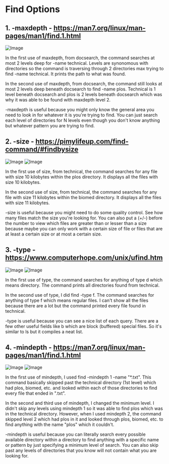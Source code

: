 # Find Options

## 1. -maxdepth - https://man7.org/linux/man-pages/man1/find.1.html

![Image](lr31.jp2)

In the first use of maxdepth, from docsearch, the command searches at most 2 levels deep for -name technical. Levels are synonomous with directories so the command is traversing through 2 directories max trying to find -name technical. It prints the path to what was found. 

In the second use of maxdepth, from docsearch, the command still looks at most 2 levels deep beneath docsearch to find -name plos. Technical is 1 level beneath docsearch and plos is 2 levels beneath docsearch which was why it was able to be found with maxdepth level 2.

-maxdepth is useful because you might only know the general area you need to look in for whatever it is you're trying to find. You can just search each level of directories for N levels even though you don't know anything but whatever pattern you are trying to find.

## 2. -size - https://pimylifeup.com/find-command/#findbysize

![Image](lr32.jp2)
![Image](lr33.jp2)

In the first use of size, from technical, the command searches for any file with size 10 kilobytes within the plos directory. It displays all the files with size 10 kilobytes.

In the second use of size, from technical, the command searches for any file with size 11 kilobytes within the biomed directory. It displays all the files with size 11 kilobytes.

-size is useful because you might need to do some quality control. See how many files match the size you're looking for. You can also put a (+/-) before the number to view which files are greater than or lesser than a size because maybe you can only work with a certain size of file or files that are at least a certain size or at most a certain size.

## 3. -type - https://www.computerhope.com/unix/ufind.htm

![Image](lr34.jp2)
![Image](lr35.jp2)

In the first use of type, the command searches for anything of type d which means directory. The command prints all directories found from technical.

In the second use of type, I did find -type f. The command searches for anything of type f which means regular files. I can't show all the files because there are a lot but the command printed every file found in technical.

-type is useful because you can see a nice list of each query. There are a few other useful fields like b which are block (buffered) special files. So it's similar to ls but it compiles a neat list.

## 4. -mindepth - https://man7.org/linux/man-pages/man1/find.1.html

![Image](lr35.jp2)
![Image](lr36.jp2)

In the first use of mindepth, I used find -mindepth 1 -name "\*.txt". This command basically skipped past the technical directory (1st level) which had plos, biomed, etc. and looked within each of those directories to find every file that ended in ".txt". 

In the second and third use of mindepth, I changed the minimum level. I didn't skip any levels using mindepth 1 so it was able to find plos which was in the technical directory. However, when I used mindepth 2, the command skipped level 2 which had plos in it and looked through plos, biomed, etc. to find anything with the name "plos" which it couldn't.

-mindepth is useful because you can literally search every possible available directory within a directory to find anything with a specific name or pattern by just specifying a minimum level of search. You can also skip past any levels of directories that you know will not contain what you are looking for.
